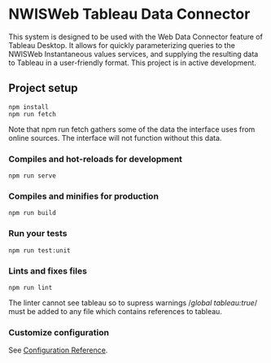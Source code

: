 # NWISWeb Tableau Data Connector

This system is designed to be used with the Web Data Connector feature of Tableau Desktop. It allows for quickly parameterizing queries to the NWISWeb Instantaneous values services, and supplying the resulting data to Tableau in a user-friendly format. This project is in active development. 

## Project setup
```
npm install
npm run fetch  
```

Note that npm run fetch gathers some of the data the interface uses from online sources. The interface will not function without this data.

### Compiles and hot-reloads for development
```
npm run serve
```

### Compiles and minifies for production
```
npm run build
```

### Run your tests
```
npm run test:unit
```

### Lints and fixes files
```
npm run lint
```
The linter cannot see tableau so to supress warnings /*global  tableau:true*/
must be added to any file which contains references to tableau.





### Customize configuration
See [Configuration Reference](https://cli.vuejs.org/config/).
